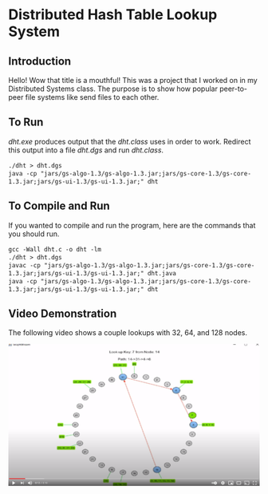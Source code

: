 # Distributed Hash Table Lookup System
## Introduction
Hello! Wow that title is a mouthful! This was a project that I worked on in my Distributed Systems class. The purpose
is to show how popular peer-to-peer file systems like <TODO> send files to each other.
## To Run
*dht.exe* produces output that the *dht.class* uses in order to work. Redirect this output into a file *dht.dgs* and
run *dht.class*.

    ./dht > dht.dgs
    java -cp "jars/gs-algo-1.3/gs-algo-1.3.jar;jars/gs-core-1.3/gs-core-1.3.jar;jars/gs-ui-1.3/gs-ui-1.3.jar;" dht
## To Compile and Run
If you wanted to compile and run the program, here are the commands that you should run.

    gcc -Wall dht.c -o dht -lm
    ./dht > dht.dgs
    javac -cp "jars/gs-algo-1.3/gs-algo-1.3.jar;jars/gs-core-1.3/gs-core-1.3.jar;jars/gs-ui-1.3/gs-ui-1.3.jar;" dht.java
    java -cp "jars/gs-algo-1.3/gs-algo-1.3.jar;jars/gs-core-1.3/gs-core-1.3.jar;jars/gs-ui-1.3/gs-ui-1.3.jar;" dht
## Video Demonstration
The following video shows a couple lookups with 32, 64, and 128 nodes.

[![Thumbnail](Thumbnail.PNG)](https://youtu.be/s5xbywJmUX4 "Thumbnail")